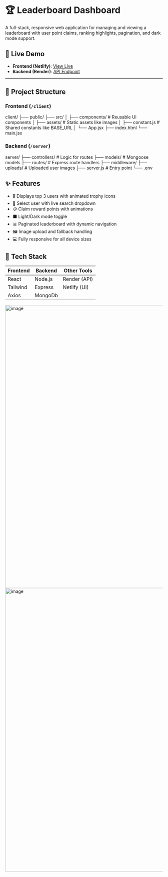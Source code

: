 # 🏆 Leaderboard Dashboard

A full-stack, responsive web application for managing and viewing a leaderboard with user point claims, ranking highlights, pagination, and dark mode support.

## 🔗 Live Demo

- **Frontend (Netlify)**: [View Live](https://reward-leaderboard.netlify.app/)
- **Backend (Render)**: [API Endpoint](https://leaderboard-yous.onrender.com)

---

## 📁 Project Structure

### Frontend (`/client`)
client/
├── public/
├── src/
│ ├── components/ # Reusable UI components
│ ├── assets/ # Static assets like images
│ ├── constant.js # Shared constants like BASE_URL
│ └── App.jsx
├── index.html
└── main.jsx

### Backend (`/server`)
server/
├── controllers/ # Logic for routes
├── models/ # Mongoose models
├── routes/ # Express route handlers
├── middleware/
├── uploads/ # Uploaded user images
├── server.js # Entry point
└── .env

## ✨ Features

- 🎖️ Displays top 3 users with animated trophy icons
- 🧑 Select user with live search dropdown
- 🪙 Claim reward points with animations
- ⬛ Light/Dark mode toggle
- 📊 Paginated leaderboard with dynamic navigation
- 🖼️ Image upload and fallback handling
- 💻 Fully responsive for all device sizes

## 🔧 Tech Stack

| Frontend  | Backend   | Other Tools     |
|-----------|-----------|-----------------|
| React     | Node.js   | Render (API)    |
| Tailwind  | Express   | Netlify (UI)    |
| Axios     | MongoDb   |                 | 

<img width="1900" height="902" alt="image" src="https://github.com/user-attachments/assets/71e640b6-36b5-4944-b1d1-93f4977d665a" />

<img width="1895" height="904" alt="image" src="https://github.com/user-attachments/assets/57139c17-a88e-4a61-83cb-6b7b8a10f845" />

